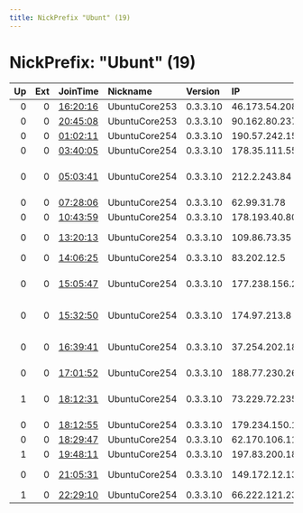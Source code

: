 ```yaml
---
title: NickPrefix "Ubunt" (19)
---
```


# NickPrefix: "Ubunt" (19)

|   Up |   Ext | JoinTime                                                                                            | Nickname      | Version   | IP              | AS                                   | CC   |   ORp |   Dirp | OS    | Contact   |   eFamMembers |
|-----:|------:|:----------------------------------------------------------------------------------------------------|:--------------|:----------|:----------------|:-------------------------------------|:-----|------:|-------:|:------|:----------|--------------:|
|    0 |     0 | [16:20:16](https://metrics.torproject.org/rs.html#details/A54AA2FCEBD52BB129B1D249E2CA88108182990E) | UbuntuCore253 | 0.3.3.10  | 46.173.54.208   | Gorset Ltd.                          | ru   | 35553 |      0 | Linux | None      |             1 |
|    0 |     0 | [20:45:08](https://metrics.torproject.org/rs.html#details/71AE0EAEE3CB55478ABDCD80BCA0FD527D9953E6) | UbuntuCore253 | 0.3.3.10  | 90.162.80.237   | Orange Espagne SA                    | es   | 33263 |      0 | Linux | None      |             1 |
|    0 |     0 | [01:02:11](https://metrics.torproject.org/rs.html#details/E2BC7E26C755A2F8FA2E7040D2485586954AA108) | UbuntuCore254 | 0.3.3.10  | 190.57.242.157  | Gigared S.A.                         | ar   | 44959 |      0 | Linux | None      |             1 |
|    0 |     0 | [03:40:05](https://metrics.torproject.org/rs.html#details/688B7B65C70DA02D5A9B9D76DDF60F36DA1622EC) | UbuntuCore254 | 0.3.3.10  | 178.35.111.55   | Rostelecom                           | ru   | 43679 |      0 | Linux | None      |             1 |
|    0 |     0 | [05:03:41](https://metrics.torproject.org/rs.html#details/4FE9679B38D3B9869205FC87C5F896F5B05F3E35) | UbuntuCore254 | 0.3.3.10  | 212.2.243.84    | Cjsc telecommunications Company dun  | kg   | 40315 |      0 | Linux | None      |             1 |
|    0 |     0 | [07:28:06](https://metrics.torproject.org/rs.html#details/B49608E2F239B3EDB81559622BBFA2F87E4FC40A) | UbuntuCore254 | 0.3.3.10  | 62.99.31.78     | Euskaltel S.A.                       | es   | 43507 |      0 | Linux | None      |             1 |
|    0 |     0 | [10:43:59](https://metrics.torproject.org/rs.html#details/63C0D23C6FBBDB8FC58E87A229B41FF189B42075) | UbuntuCore254 | 0.3.3.10  | 178.193.40.80   | Bluewin                              | ch   | 42645 |      0 | Linux | None      |             1 |
|    0 |     0 | [13:20:13](https://metrics.torproject.org/rs.html#details/8EE6E28EE78A2A086155359581F0870A63533AEE) | UbuntuCore254 | 0.3.3.10  | 109.86.73.35    | Content Delivery Network Ltd         | ua   | 44393 |      0 | Linux | None      |             1 |
|    0 |     0 | [14:06:25](https://metrics.torproject.org/rs.html#details/9B3639A1EF7D6AC153A9D069CAD990F53FF5DB4A) | UbuntuCore254 | 0.3.3.10  | 83.202.12.5     | Orange                               | fr   | 39523 |      0 | Linux | None      |             1 |
|    0 |     0 | [15:05:47](https://metrics.torproject.org/rs.html#details/93D0D1D82C089A1E63A7435336B8AE297B577EF7) | UbuntuCore254 | 0.3.3.10  | 177.238.156.20  | Cablemas Telecomunicaciones SA de CV | mx   | 33487 |      0 | Linux | None      |             1 |
|    0 |     0 | [15:32:50](https://metrics.torproject.org/rs.html#details/5D5EDA543A544ECF9C0AB9D605F5185E438C2CFD) | UbuntuCore254 | 0.3.3.10  | 174.97.213.8    | Time Warner Cable Internet LLC       | us   | 33875 |      0 | Linux | None      |             1 |
|    0 |     0 | [16:39:41](https://metrics.torproject.org/rs.html#details/CF01269D143D79FDBE5B475927A40CC2550A057A) | UbuntuCore254 | 0.3.3.10  | 37.254.202.188  | Iran Telecommunication Company PJS   | ir   | 45913 |      0 | Linux | None      |             1 |
|    0 |     0 | [17:01:52](https://metrics.torproject.org/rs.html#details/9EF94980EAB6B29970EFA4644A937E9A46AB37CE) | UbuntuCore254 | 0.3.3.10  | 188.77.230.26   | Orange Espagne SA                    | es   | 32831 |      0 | Linux | None      |             1 |
|    1 |     0 | [18:12:31](https://metrics.torproject.org/rs.html#details/C905A990C4B4B9E9BB63E4294B5DACBFADDF5DD8) | UbuntuCore254 | 0.3.3.10  | 73.229.72.235   | Comcast Cable Communications, LLC    | us   | 35901 |      0 | Linux | None      |             1 |
|    0 |     0 | [18:12:55](https://metrics.torproject.org/rs.html#details/3AA687C04FCDFCE42E9152113E05858436ECBEF9) | UbuntuCore254 | 0.3.3.10  | 179.234.150.100 | CLARO S.A.                           | br   | 43459 |      0 | Linux | None      |             1 |
|    0 |     0 | [18:29:47](https://metrics.torproject.org/rs.html#details/C0F1E19C6982364BD810E981DF19F373EB586D69) | UbuntuCore254 | 0.3.3.10  | 62.170.106.119  | Linkem spa                           | it   | 40575 |      0 | Linux | None      |             1 |
|    1 |     0 | [19:48:11](https://metrics.torproject.org/rs.html#details/F3DEBDF6A1DD9AC8DF650CE515BE6D4BFF792D49) | UbuntuCore254 | 0.3.3.10  | 197.83.200.183  | OPTINET                              | za   | 35171 |      0 | Linux | None      |             1 |
|    0 |     0 | [21:05:31](https://metrics.torproject.org/rs.html#details/0861517F33422FDA5E70F3AEBCD1946DB085BAFD) | UbuntuCore254 | 0.3.3.10  | 149.172.12.13   | Unitymedia BW GmbH                   | de   | 34619 |      0 | Linux | None      |             1 |
|    1 |     0 | [22:29:10](https://metrics.torproject.org/rs.html#details/1DA0B3B6B605FBE1061904205B0EE3EBB171A94E) | UbuntuCore254 | 0.3.3.10  | 66.222.121.236  | TDS TELECOM                          | us   | 46627 |      0 | Linux | None      |             1 |
